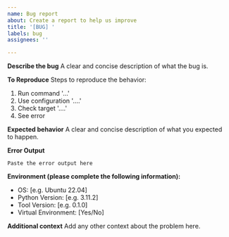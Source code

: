 ```yaml
---
name: Bug report
about: Create a report to help us improve
title: '[BUG] '
labels: bug
assignees: ''

---
```


**Describe the bug**
A clear and concise description of what the bug is.

**To Reproduce**
Steps to reproduce the behavior:
1. Run command '...'
2. Use configuration '....'
3. Check target '....'
4. See error

**Expected behavior**
A clear and concise description of what you expected to happen.

**Error Output**
```
Paste the error output here
```

**Environment (please complete the following information):**
 - OS: [e.g. Ubuntu 22.04]
 - Python Version: [e.g. 3.11.2]
 - Tool Version: [e.g. 0.1.0]
 - Virtual Environment: [Yes/No]

**Additional context**
Add any other context about the problem here. 